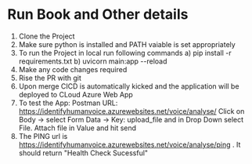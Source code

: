 ﻿# Run Book and Other details
1) Clone the Project
2) Make sure python is installed and PATH vaiable is set appropriately
3) To run the Project in local run following commands
   a) pip install -r requirements.txt
   b) uvicorn main:app --reload
4) Make any code changes required
5) Rise the PR with git
6) Upon merge CICD is automatically kicked and the application will be deployed to CLoud Azure Web App
7) To test the App:
    Postman URL: https://identifyhumanvoice.azurewebsites.net/voice/analyse/
    Click on Body -> select Form Data -> Key: upload_file and in Drop Down select File. Attach file in Value and hit send
8) The PING url is https://identifyhumanvoice.azurewebsites.net/voice/analyse/ping .  It should return "Health Check Sucessful"
